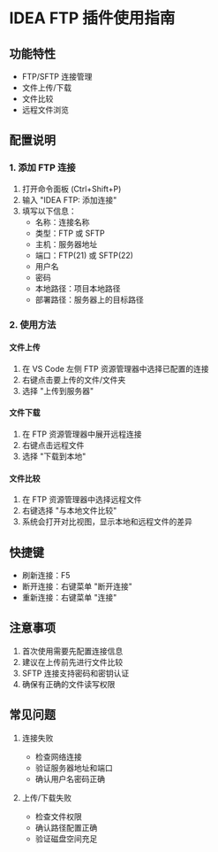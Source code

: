 # IDEA FTP 插件使用指南

## 功能特性
- FTP/SFTP 连接管理
- 文件上传/下载
- 文件比较
- 远程文件浏览

## 配置说明

### 1. 添加 FTP 连接
1. 打开命令面板 (Ctrl+Shift+P)
2. 输入 "IDEA FTP: 添加连接"
3. 填写以下信息：
   - 名称：连接名称
   - 类型：FTP 或 SFTP
   - 主机：服务器地址
   - 端口：FTP(21) 或 SFTP(22)
   - 用户名
   - 密码
   - 本地路径：项目本地路径
   - 部署路径：服务器上的目标路径

### 2. 使用方法

#### 文件上传
1. 在 VS Code 左侧 FTP 资源管理器中选择已配置的连接
2. 右键点击要上传的文件/文件夹
3. 选择 "上传到服务器"

#### 文件下载
1. 在 FTP 资源管理器中展开远程连接
2. 右键点击远程文件
3. 选择 "下载到本地"

#### 文件比较
1. 在 FTP 资源管理器中选择远程文件
2. 右键选择 "与本地文件比较"
3. 系统会打开对比视图，显示本地和远程文件的差异

## 快捷键
- 刷新连接：F5
- 断开连接：右键菜单 "断开连接"
- 重新连接：右键菜单 "连接"

## 注意事项
1. 首次使用需要先配置连接信息
2. 建议在上传前先进行文件比较
3. SFTP 连接支持密码和密钥认证
4. 确保有正确的文件读写权限

## 常见问题
1. 连接失败
   - 检查网络连接
   - 验证服务器地址和端口
   - 确认用户名密码正确

2. 上传/下载失败
   - 检查文件权限
   - 确认路径配置正确
   - 验证磁盘空间充足
